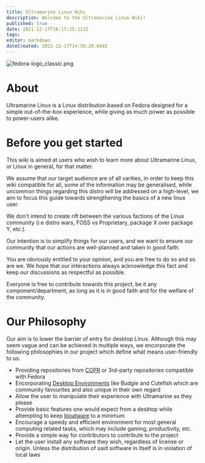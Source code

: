 ```yaml
---
title: Ultramarine Linux Wiki
description: Welcome to the Ultramarine Linux Wiki!
published: true
date: 2021-12-17T16:17:25.113Z
tags: 
editor: markdown
dateCreated: 2021-12-17T14:50:20.849Z
---
```


![fedora-logo_classic.png](https://gitlab.ultramarine-linux.org/design/logos/-/raw/lapis/pixmaps/fedora-logo_classic.png)

# About

Ultramarine Linux is a Linux distribution based on Fedora designed for a simple out-of-the-box experience, while giving as much power as possible to power-users alike.

# Before you get started

This wiki is aimed at users who wish to learn more about Ultramarine Linux, or Linux in general, for that matter.

We assume that our target audience are of all varities, in order to keep this wiki compatible for all, some of the information may be generalised, while uncommon things regarding this distro will be addressed on a high-level, we aim to focus this guide towards strengthening the basics of a new linux user.

We don't intend to create rift between the various factions of the Linux community (i.e distro wars, FOSS vs Proprietary, package X over package Y, etc.).

Our intention is to simplify things for our users, and we want to ensure our community that our actions are well-planned and taken in good faith.

You are obviously entitled to your opinion, and you are free to do so and so are we. We hope that our interactions always acknowledge this fact and keep our discussions as respectful as possible.

Everyone is free to contribute towards this project, be it any component/department, as long as it is in good faith and for the welfare of the community.

# Our Philosophy
Our aim is to lower the barrier of entry for desktop Linux. Although this may seem vague and can be achieved in multiple ways, we encorporate the following philosophies in our project which define what means user-friendly to us.

- Providing repositories from [COPR](https://copr.fedorainfracloud.org/) or 3rd-party repositories compatible with Fedora
- Encorporating [Desktop Environments](https://itsfoss.com/what-is-desktop-environment/) like Budgie and Cutefish which are community favourites and also unique in their own regard
- Allow the user to manipulate their experience with Ultramarine as they please 
- Provide basic features one would expect from a desktop while attempting to keep [bloatware](https://en.wikipedia.org/wiki/Software_bloat) to a minimum
- Encourage a speedy and efficient environment for most general computing related tasks, which may include gaming, productivity, etc.
- Provide a simple way for contributors to contribute to the project
- Let the user install any software they wish, regardless of license or origin. Unless the distribution of said software in itself is in violation of local laws